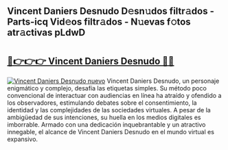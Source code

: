 ## Vincent Daniers Desnudo D𝚎sn𝚞dos filtr𝚊dos - Parts-icq Vid𝚎os filtr𝚊dos - N𝚞evas f𝚘tos atr𝚊ctivas pLdwD

# <h2><a href="http://mb4tutx.tromn.icu/?c=Vincent+Daniers+Desnudo">🔗👉👉👉 Vincent Daniers Desnudo 🔗🔗</a></h2>

[![Vincent Daniers Desnudo nuevo](https://i.imgur.com/pEAQMta.gif)](http://mb4tutx.tromn.icu/?c=Vincent+Daniers+Desnudo)
Vincent Daniers Desnudo, un personaje enigmático y complejo, desafía las etiquetas simples. Su método poco convencional de interactuar con audiencias en línea ha atraído y ofendido a los observadores, estimulando debates sobre el consentimiento, la identidad y las complejidades de las sociedades virtuales. A pesar de la ambigüedad de sus intenciones, su huella en los medios digitales es imborrable. Armado con una dedicación inquebrantable y un atractivo innegable, el alcance de Vincent Daniers Desnudo en el mundo virtual es expansivo.
